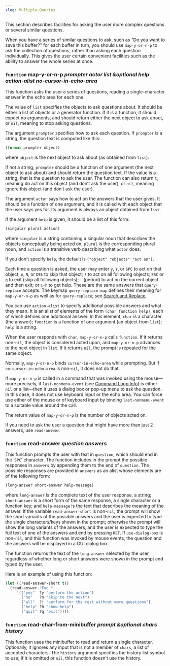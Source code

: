 ```yaml
---
slug: Multiple-Queries
---
```


This section describes facilities for asking the user more complex questions or several similar questions.

When you have a series of similar questions to ask, such as “Do you want to save this buffer?" for each buffer in turn, you should use `map-y-or-n-p` to ask the collection of questions, rather than asking each question individually. This gives the user certain convenient facilities such as the ability to answer the whole series at once.

### <span className="tag function">`function`</span> **map-y-or-n-p** *prompter actor list \&optional help action-alist no-cursor-in-echo-area*

This function asks the user a series of questions, reading a single-character answer in the echo area for each one.

The value of `list` specifies the objects to ask questions about. It should be either a list of objects or a generator function. If it is a function, it should expect no arguments, and should return either the next object to ask about, or `nil`, meaning to stop asking questions.

The argument `prompter` specifies how to ask each question. If `prompter` is a string, the question text is computed like this:

```lisp
(format prompter object)
```

where `object` is the next object to ask about (as obtained from `list`).

If not a string, `prompter` should be a function of one argument (the next object to ask about) and should return the question text. If the value is a string, that is the question to ask the user. The function can also return `t`, meaning do act on this object (and don’t ask the user), or `nil`, meaning ignore this object (and don’t ask the user).

The argument `actor` says how to act on the answers that the user gives. It should be a function of one argument, and it is called with each object that the user says yes for. Its argument is always an object obtained from `list`.

If the argument `help` is given, it should be a list of this form:

```lisp
(singular plural action)
```

where `singular` is a string containing a singular noun that describes the objects conceptually being acted on, `plural` is the corresponding plural noun, and `action` is a transitive verb describing what `actor` does.

If you don’t specify `help`, the default is `("object" "objects" "act on")`.

Each time a question is asked, the user may enter `y`, `Y`, or `SPC` to act on that object; `n`, `N`, or `DEL` to skip that object; `!` to act on all following objects; `ESC` or `q` to exit (skip all following objects); `.` (period) to act on the current object and then exit; or `C-h` to get help. These are the same answers that `query-replace` accepts. The keymap `query-replace-map` defines their meaning for `map-y-or-n-p` as well as for `query-replace`; see [Search and Replace](Search-and-Replace).

You can use `action-alist` to specify additional possible answers and what they mean. It is an alist of elements of the form `(char function help)`, each of which defines one additional answer. In this element, `char` is a character (the answer); `function` is a function of one argument (an object from `list`); `help` is a string.

When the user responds with `char`, `map-y-or-n-p` calls `function`. If it returns non-`nil`, the object is considered acted upon, and `map-y-or-n-p` advances to the next object in `list`. If it returns `nil`, the prompt is repeated for the same object.

Normally, `map-y-or-n-p` binds `cursor-in-echo-area` while prompting. But if `no-cursor-in-echo-area` is non-`nil`, it does not do that.

If `map-y-or-n-p` is called in a command that was invoked using the mouse—more precisely, if `last-nonmenu-event` (see [Command Loop Info](Command-Loop-Info)) is either `nil` or a list—then it uses a dialog box or pop-up menu to ask the question. In this case, it does not use keyboard input or the echo area. You can force use either of the mouse or of keyboard input by binding `last-nonmenu-event` to a suitable value around the call.

The return value of `map-y-or-n-p` is the number of objects acted on.

If you need to ask the user a question that might have more than just 2 answers, use `read-answer`.

### <span className="tag function">`function`</span> **read-answer** *question answers*

This function prompts the user with text in `question`, which should end in the ‘`SPC`’ character. The function includes in the prompt the possible responses in `answers` by appending them to the end of `question`. The possible responses are provided in `answers` as an alist whose elements are of the following form:

```lisp
(long-answer short-answer help-message)
```

where `long-answer` is the complete text of the user response, a string; `short-answer` is a short form of the same response, a single character or a function key; and `help-message` is the text that describes the meaning of the answer. If the variable `read-answer-short` is non-`nil`, the prompt will show the short variants of the possible answers and the user is expected to type the single characters/keys shown in the prompt; otherwise the prompt will show the long variants of the answers, and the user is expected to type the full text of one of the answers and end by pressing `RET`. If `use-dialog-box` is non-`nil`, and this function was invoked by mouse events, the question and the answers will be displayed in a GUI dialog box.

The function returns the text of the `long-answer` selected by the user, regardless of whether long or short answers were shown in the prompt and typed by the user.

Here is an example of using this function:

```lisp
(let ((read-answer-short t))
  (read-answer "Foo "
     '(("yes"  ?y "perform the action")
       ("no"   ?n "skip to the next")
       ("all"  ?! "perform for the rest without more questions")
       ("help" ?h "show help")
       ("quit" ?q "exit"))))
```

### <span className="tag function">`function`</span> **read-char-from-minibuffer** *prompt \&optional chars history*

This function uses the minibuffer to read and return a single character. Optionally, it ignores any input that is not a member of `chars`, a list of accepted characters. The `history` argument specifies the history list symbol to use; if it is omitted or `nil`, this function doesn’t use the history.
